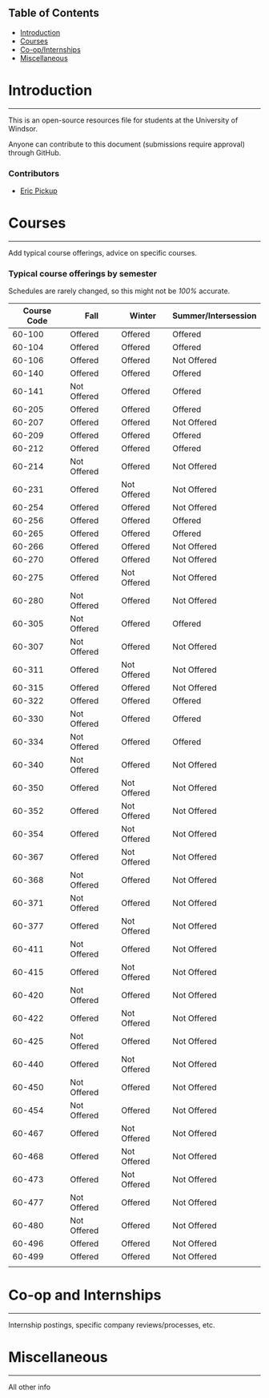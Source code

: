 Table of Contents
-----------------

- [Introduction](#introduction)
- [Courses](#courses)
- [Co-op/Internships](#co-op-and-internships)
- [Miscellaneous](#miscellaneous)

# Introduction
------------


This is an open-source resources file for students at the University of Windsor.

Anyone can contribute to this document (submissions require approval) through GitHub.

### Contributors

- [Eric Pickup](http://pickuperic.com)


# Courses
------------


Add typical course offerings, advice on specific courses.

### Typical course offerings by semester

Schedules are rarely changed, so this might not be *100%* accurate.

| Course Code | Fall | Winter | Summer/Intersession |
|-------------|-------------|-------------|---------------------|
| 60-100 | Offered | Offered | Offered |
| 60-104 | Offered | Offered | Offered |
| 60-106 | Offered | Offered | Not Offered |
| 60-140 | Offered | Offered | Offered |
| 60-141 | Not Offered | Offered | Offered |
| 60-205 | Offered | Offered | Offered |
| 60-207 | Offered | Offered | Not Offered |
| 60-209 | Offered | Offered | Offered |
| 60-212 | Offered | Offered | Offered |
| 60-214 | Not Offered | Offered | Not Offered |
| 60-231 | Offered | Not Offered | Not Offered |
| 60-254 | Offered | Offered | Not Offered |
| 60-256 | Offered | Offered | Offered |
| 60-265 | Offered | Offered | Offered |
| 60-266 | Offered | Offered | Not Offered |
| 60-270 | Offered | Offered | Not Offered |
| 60-275 | Offered | Not Offered | Not Offered |
| 60-280 | Not Offered | Offered | Not Offered |
| 60-305 | Not Offered | Offered | Offered |
| 60-307 | Not Offered | Offered | Not Offered |
| 60-311 | Offered | Not Offered | Not Offered |
| 60-315 | Offered | Offered | Not Offered |
| 60-322 | Offered | Offered | Offered |
| 60-330 | Not Offered | Offered | Offered |
| 60-334 | Not Offered | Offered | Offered |
| 60-340 | Not Offered | Offered | Not Offered |
| 60-350 | Offered | Not Offered | Not Offered |
| 60-352 | Offered | Not Offered | Not Offered |
| 60-354 | Offered | Not Offered | Not Offered |
| 60-367 | Offered | Not Offered | Not Offered |
| 60-368 | Not Offered | Offered | Not Offered |
| 60-371 | Not Offered | Offered | Not Offered |
| 60-377 | Offered | Not Offered | Not Offered |
| 60-411 | Not Offered | Offered | Not Offered |
| 60-415 | Offered | Not Offered | Not Offered |
| 60-420 | Not Offered | Offered | Not Offered |
| 60-422 | Offered | Not Offered | Not Offered |
| 60-425 | Not Offered | Offered | Not Offered |
| 60-440 | Offered | Not Offered | Not Offered |
| 60-450 | Not Offered | Offered | Not Offered |
| 60-454 | Not Offered | Offered | Not Offered |
| 60-467 | Offered | Not Offered | Not Offered |
| 60-468 | Offered | Not Offered | Not Offered |
| 60-473 | Offered | Not Offered | Not Offered |
| 60-477 | Not Offered | Offered | Not Offered |
| 60-480 | Not Offered | Offered | Not Offered |
| 60-496 | Offered | Offered | Not Offered |
| 60-499 | Offered | Offered | Not Offered |
|  |  |  |  |


# Co-op and Internships
------------

Internship postings, specific company reviews/processes, etc.

# Miscellaneous
------------


All other info
